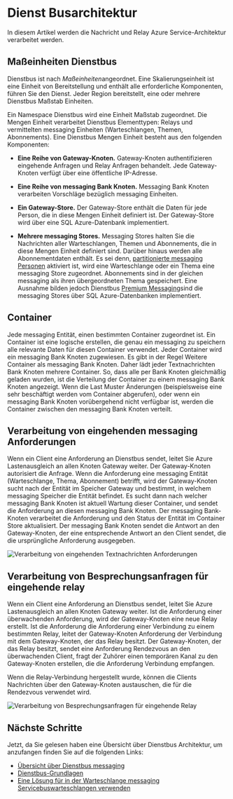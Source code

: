 <properties 
    pageTitle="Dienst Busarchitektur | Microsoft Azure"
    description="Beschreibt die Nachricht und Relay Azure Service-Architektur verarbeitet."
    services="service-bus"
    documentationCenter="na"
    authors="sethmanheim"
    manager="timlt"
    editor="" />
<tags 
    ms.service="service-bus"
    ms.devlang="na"
    ms.topic="get-started-article"
    ms.tgt_pltfrm="na"
    ms.workload="na"
    ms.date="07/11/2016"
    ms.author="sethm" />

# <a name="service-bus-architecture"></a>Dienst Busarchitektur

In diesem Artikel werden die Nachricht und Relay Azure Service-Architektur verarbeitet werden.

## <a name="service-bus-scale-units"></a>Maßeinheiten Dienstbus

Dienstbus ist nach *Maßeinheiten*angeordnet. Eine Skalierungseinheit ist eine Einheit von Bereitstellung und enthält alle erforderliche Komponenten, führen Sie den Dienst. Jeder Region bereitstellt, eine oder mehrere Dienstbus Maßstab Einheiten.

Ein Namespace Dienstbus wird eine Einheit Maßstab zugeordnet. Die Mengen Einheit verarbeitet Dienstbus Elementtypen: Relays und vermittelten messaging Einheiten (Warteschlangen, Themen, Abonnements). Eine Dienstbus Mengen Einheit besteht aus den folgenden Komponenten:

- **Eine Reihe von Gateway-Knoten.** Gateway-Knoten authentifizieren eingehende Anfragen und Relay Anfragen behandelt. Jede Gateway-Knoten verfügt über eine öffentliche IP-Adresse.

- **Eine Reihe von messaging Bank Knoten.** Messaging Bank Knoten verarbeiten Vorschläge bezüglich messaging Einheiten.

- **Ein Gateway-Store.** Der Gateway-Store enthält die Daten für jede Person, die in diese Mengen Einheit definiert ist. Der Gateway-Store wird über eine SQL Azure-Datenbank implementiert.

- **Mehrere messaging Stores.** Messaging Stores halten Sie die Nachrichten aller Warteschlangen, Themen und Abonnements, die in diese Mengen Einheit definiert sind. Darüber hinaus werden alle Abonnementdaten enthält. Es sei denn, [partitionierte messaging Personen](service-bus-partitioning.md) aktiviert ist, wird eine Warteschlange oder ein Thema eine messaging Store zugeordnet. Abonnements sind in der gleichen messaging als ihren übergeordneten Thema gespeichert. Eine Ausnahme bilden jedoch Dienstbus [Premium Messaging](service-bus-premium-messaging.md)sind die messaging Stores über SQL Azure-Datenbanken implementiert.

## <a name="containers"></a>Container

Jede messaging Entität, einen bestimmten Container zugeordnet ist. Ein Container ist eine logische erstellen, die genau ein messaging zu speichern alle relevante Daten für diesen Container verwendet. Jeder Container wird ein messaging Bank Knoten zugewiesen. Es gibt in der Regel Weitere Container als messaging Bank Knoten. Daher lädt jeder Textnachrichten Bank Knoten mehrere Container. So, dass alle per Bank Knoten gleichmäßig geladen wurden, ist die Verteilung der Container zu einem messaging Bank Knoten angezeigt. Wenn die Last Muster Änderungen (beispielsweise eine sehr beschäftigt werden vom Container abgerufen), oder wenn ein messaging Bank Knoten vorübergehend nicht verfügbar ist, werden die Container zwischen den messaging Bank Knoten verteilt.

## <a name="processing-of-incoming-messaging-requests"></a>Verarbeitung von eingehenden messaging Anforderungen

Wenn ein Client eine Anforderung an Dienstbus sendet, leitet Sie Azure Lastenausgleich an allen Knoten Gateway weiter. Der Gateway-Knoten autorisiert die Anfrage. Wenn die Anforderung eine messaging Entität (Warteschlange, Thema, Abonnement) betrifft, wird der Gateway-Knoten sucht nach der Entität im Speicher Gateway und bestimmt, in welchem messaging Speicher die Entität befindet. Es sucht dann nach welcher messaging Bank Knoten ist aktuell Wartung dieser Container, und sendet die Anforderung an diesen messaging Bank Knoten. Der messaging Bank-Knoten verarbeitet die Anforderung und den Status der Entität im Container Store aktualisiert. Der messaging Bank Knoten sendet die Antwort an den Gateway-Knoten, der eine entsprechende Antwort an den Client sendet, die die ursprüngliche Anforderung ausgegeben.

![Verarbeitung von eingehenden Textnachrichten Anforderungen](./media/service-bus-architecture/IC690644.png)

## <a name="processing-of-incoming-relay-requests"></a>Verarbeitung von Besprechungsanfragen für eingehende relay

Wenn ein Client eine Anforderung an Dienstbus sendet, leitet Sie Azure Lastenausgleich an allen Knoten Gateway weiter. Ist die Anforderung einer überwachenden Anforderung, wird der Gateway-Knoten eine neue Relay erstellt. Ist die Anforderung die Anforderung einer Verbindung zu einem bestimmten Relay, leitet der Gateway-Knoten Anforderung der Verbindung mit dem Gateway-Knoten, der das Relay besitzt. Der Gateway-Knoten, der das Relay besitzt, sendet eine Anforderung Rendezvous an den überwachenden Client, fragt der Zuhörer einen temporären Kanal zu den Gateway-Knoten erstellen, die die Anforderung Verbindung empfangen.

Wenn die Relay-Verbindung hergestellt wurde, können die Clients Nachrichten über den Gateway-Knoten austauschen, die für die Rendezvous verwendet wird.

![Verarbeitung von Besprechungsanfragen für eingehende Relay](./media/service-bus-architecture/IC690645.png)

## <a name="next-steps"></a>Nächste Schritte

Jetzt, da Sie gelesen haben eine Übersicht über Dienstbus Architektur, um anzufangen finden Sie auf die folgenden Links:

- [Übersicht über Dienstbus messaging](service-bus-messaging-overview.md)
- [Dienstbus-Grundlagen](service-bus-fundamentals-hybrid-solutions.md)
- [Eine Lösung für in der Warteschlange messaging Servicebuswarteschlangen verwenden](service-bus-dotnet-multi-tier-app-using-service-bus-queues.md)
